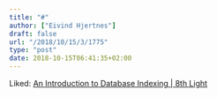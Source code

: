 ```yaml
---
title: "#"
author: ["Eivind Hjertnes"]
draft: false
url: "/2018/10/15/3/1775"
type: "post"
date: 2018-10-15T06:41:35+02:00
---
```


Liked:
[An
Introduction to Database Indexing | 8th Light](https://8thlight.com/blog/kyle-annen/2018/10/09/an-introduction-to-database-indexing.html)
